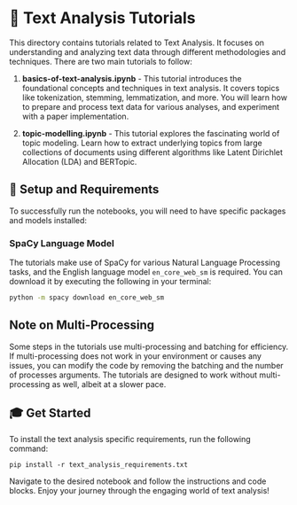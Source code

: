 # 📖 Text Analysis Tutorials

This directory contains tutorials related to Text Analysis. It focuses on understanding and analyzing text data through different methodologies and techniques. There are two main tutorials to follow:

1. **basics-of-text-analysis.ipynb** - This tutorial introduces the foundational concepts and techniques in text analysis. It covers topics like tokenization, stemming, lemmatization, and more. You will learn how to prepare and process text data for various analyses, and experiment with a paper implementation.

2. **topic-modelling.ipynb** - This tutorial explores the fascinating world of topic modeling. Learn how to extract underlying topics from large collections of documents using different algorithms like Latent Dirichlet Allocation (LDA) and BERTopic.

## 🚀 Setup and Requirements

To successfully run the notebooks, you will need to have specific packages and models installed:

### SpaCy Language Model

The tutorials make use of SpaCy for various Natural Language Processing tasks, and the English language model `en_core_web_sm` is required. You can download it by executing the following in your terminal:

```bash
python -m spacy download en_core_web_sm
```

## Note on Multi-Processing
Some steps in the tutorials use multi-processing and batching for efficiency. If multi-processing does not work in your environment or causes any issues, you can modify the code by removing the batching and the number of processes arguments. The tutorials are designed to work without multi-processing as well, albeit at a slower pace.

## 🎓 Get Started
To install the text analysis specific requirements, run the following command:

```pip install -r text_analysis_requirements.txt```

Navigate to the desired notebook and follow the instructions and code blocks. Enjoy your journey through the engaging world of text analysis!